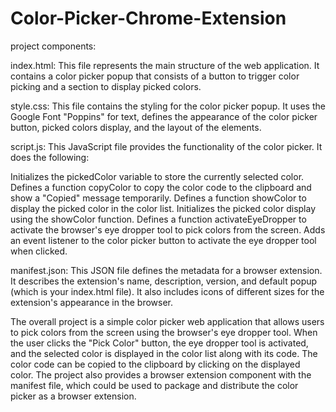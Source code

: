 # Color-Picker-Chrome-Extension

project components:

index.html: This file represents the main structure of the web application. It contains a color picker popup that consists of a button to trigger color picking and a section to display picked colors.

style.css: This file contains the styling for the color picker popup. It uses the Google Font "Poppins" for text, defines the appearance of the color picker button, picked colors display, and the layout of the elements.

script.js: This JavaScript file provides the functionality of the color picker. It does the following:

Initializes the pickedColor variable to store the currently selected color.
Defines a function copyColor to copy the color code to the clipboard and show a "Copied" message temporarily.
Defines a function showColor to display the picked color in the color list.
Initializes the picked color display using the showColor function.
Defines a function activateEyeDropper to activate the browser's eye dropper tool to pick colors from the screen.
Adds an event listener to the color picker button to activate the eye dropper tool when clicked.


manifest.json: This JSON file defines the metadata for a browser extension. It describes the extension's name, description, version, and default popup (which is your index.html file). It also includes icons of different sizes for the extension's appearance in the browser.

The overall project is a simple color picker web application that allows users to pick colors from the screen using the browser's eye dropper tool. When the user clicks the "Pick Color" button, the eye dropper tool is activated, and the selected color is displayed in the color list along with its code. The color code can be copied to the clipboard by clicking on the displayed color. The project also provides a browser extension component with the manifest file, which could be used to package and distribute the color picker as a browser extension.
